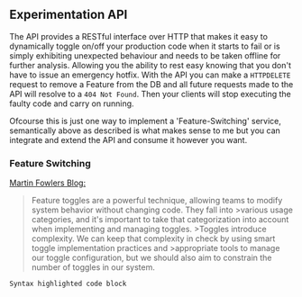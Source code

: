 ## Experimentation API

The API provides a RESTful interface over HTTP that makes it easy to dynamically toggle on/off your production code when it starts to fail or is simply exhibiting unexpected behaviour and needs to be taken offline for further analysis. Allowing you the ability to rest easy knowing that you don't have to issue an emergency hotfix. With the API you can make a `HTTPDELETE` request to remove a Feature from the DB and all future requests made to the API will resolve to a `404 Not Found`. Then your clients will stop executing the faulty code and carry on running. 

Ofcourse this is just one way to implement a 'Feature-Switching' service, semantically above as described is what makes sense to me but you can integrate and extend the API and consume it however you want.


### Feature Switching

[Martin Fowlers Blog:](https://martinfowler.com/articles/feature-toggles.html)
>Feature toggles are a powerful technique, allowing teams to modify system behavior without changing code. They fall into >various usage categories, and it's important to take that categorization into account when implementing and managing toggles. >Toggles introduce complexity. We can keep that complexity in check by using smart toggle implementation practices and >appropriate tools to manage our toggle configuration, but we should also aim to constrain the number of toggles in our system. 

```markdown
Syntax highlighted code block



